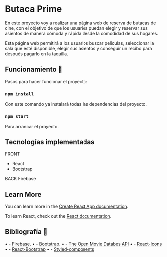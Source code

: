 # Butaca Prime

En este proyecto voy a realizar una página web de reserva de butacas de cine, con el objetivo de que los usuarios puedan elegir y reservar sus asientos de manera cómoda y rápida desde la comodidad de sus hogares.

Esta página web permitirá a los usuarios buscar películas, seleccionar la sala que esté disponible, elegir sus asientos y conseguir un recibo para después pagarlo en la taquilla.

## Funcionamiento 🚀

Pasos para hacer funcionar el proyecto:

### `npm install`

Con este comando ya instalará todas las dependencias del proyecto.

### `npm start` 

Para arrancar el proyecto.

## Tecnologías implementadas
FRONT
- React
- Bootstrap

BACK
Firebase

## Learn More

You can learn more in the [Create React App documentation](https://facebook.github.io/create-react-app/docs/getting-started).

To learn React, check out the [React documentation](https://reactjs.org/).

## Bibliografía 📖

•	- [Firebase](https://firebase.google.com/docs).
• - [Bootstrap](https://getbootstrap.com/docs/5.3/getting-started/introduction/).
•	- [The Open Movie Databes API](https://www.omdbapi.com/)
•	- [React-Icons](https://react-icons.github.io/react-icons/)
•	- [React-Bootstrap](https://react-bootstrap.github.io/)
•	- [Styled-components](https://styled-components.com/)

